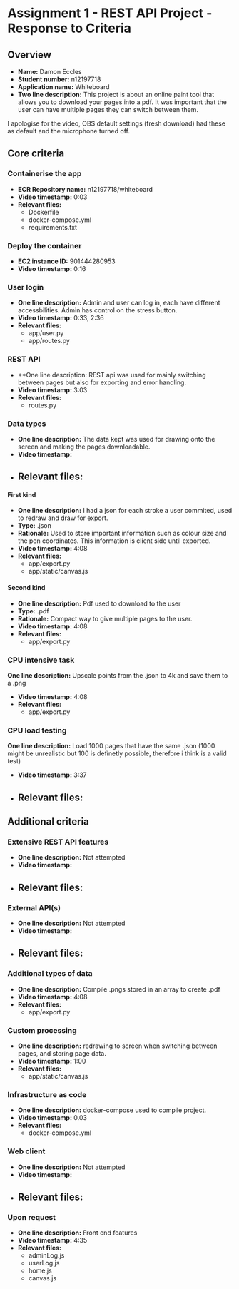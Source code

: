 Assignment 1 - REST API Project - Response to Criteria
================================================

Overview
------------------------------------------------

- **Name:** Damon Eccles    
- **Student number:** n12197718
- **Application name:** Whiteboard
- **Two line description:** This project is about an online paint tool that allows you to download your pages into a pdf. It was important that the user can have multiple pages they can switch between them.

I apologise for the video, OBS default settings (fresh download) had these as default and the microphone turned off. 


Core criteria
------------------------------------------------

### Containerise the app

- **ECR Repository name:** n12197718/whiteboard
- **Video timestamp:** 0:03 
- **Relevant files:**
    - Dockerfile
    - docker-compose.yml
    - requirements.txt

### Deploy the container

- **EC2 instance ID:** 901444280953
- **Video timestamp:** 0:16

### User login

- **One line description:** Admin and user can log in, each have different accessbilities. Admin has control on the stress button.
- **Video timestamp:** 0:33, 2:36
- **Relevant files:**
    - app/user.py
    - app/routes.py

### REST API

- **One line description: REST api was used for mainly switching between pages but also for exporting and error handling.
- **Video timestamp:** 3:03
- **Relevant files:**
    - routes.py

### Data types

- **One line description:** The data kept was used for drawing onto the screen and making the pages downloadable.
- **Video timestamp:** 
- **Relevant files:**
    - 

#### First kind

- **One line description:**  I had a json for each stroke a user commited, used to redraw and draw for export.
- **Type:** .json
- **Rationale:** Used to store important information such as colour size and the pen coordinates. This information is client side until exported.
- **Video timestamp:** 4:08
- **Relevant files:**
    - app/export.py
    - app/static/canvas.js

#### Second kind

- **One line description:** Pdf used to download to the user    
- **Type:** .pdf    
- **Rationale:** Compact way to give multiple pages to the user.
- **Video timestamp:** 4:08
- **Relevant files:**
  - app/export.py

### CPU intensive task

 **One line description:** Upscale points from the .json to 4k and save them to a .png  
- **Video timestamp:** 4:08
- **Relevant files:**
    - app/export.py

### CPU load testing

 **One line description:** Load 1000 pages that have the same .json (1000 might be unrealistic but 100 is definetly possible, therefore i think is a valid test)
- **Video timestamp:** 3:37 
- **Relevant files:**
    - 

Additional criteria
------------------------------------------------

### Extensive REST API features

- **One line description:** Not attempted
- **Video timestamp:**
- **Relevant files:**
    - 

### External API(s)

- **One line description:** Not attempted
- **Video timestamp:**
- **Relevant files:**
    - 

### Additional types of data

- **One line description:** Compile .pngs stored in an array to create .pdf 
- **Video timestamp:** 4:08
- **Relevant files:** 
    - app/export.py

### Custom processing

- **One line description:** redrawing to screen when switching between pages, and storing page data. 
- **Video timestamp:** 1:00 
- **Relevant files:**
    - app/static/canvas.js  

### Infrastructure as code

- **One line description:** docker-compose used to compile project. 
- **Video timestamp:** 0.03
- **Relevant files:**
    - docker-compose.yml

### Web client

- **One line description:** Not attempted
- **Video timestamp:**
- **Relevant files:**
    -   

### Upon request

- **One line description:** Front end features
- **Video timestamp:** 4:35
- **Relevant files:** 
    - adminLog.js   
    - userLog.js   
    - home.js
    - canvas.js 

